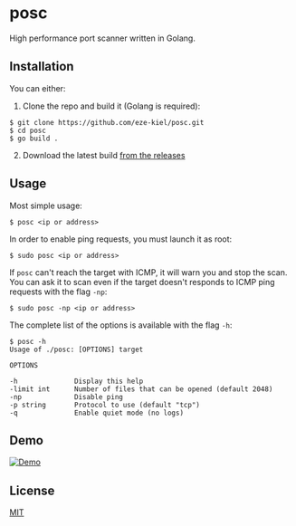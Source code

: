 # posc

High performance port scanner written in Golang.

## Installation

You can either:

1. Clone the repo and build it (Golang is required):

```
$ git clone https://github.com/eze-kiel/posc.git
$ cd posc
$ go build .
```

2. Download the latest build [from the releases](https://github.com/eze-kiel/posc/releases)

## Usage

Most simple usage:

```
$ posc <ip or address>
```

In order to enable ping requests, you must launch it as root:

```
$ sudo posc <ip or address>
```

If `posc` can't reach the target with ICMP, it will warn you and stop the scan. You can ask it to scan even if the target doesn't responds to ICMP ping requests with the flag `-np`:

```
$ sudo posc -np <ip or address>
```

The complete list of the options is available with the flag `-h`:

```
$ posc -h
Usage of ./posc: [OPTIONS] target

OPTIONS

-h              Display this help
-limit int      Number of files that can be opened (default 2048)
-np             Disable ping
-p string       Protocol to use (default "tcp")
-q              Enable quiet mode (no logs)
```

## Demo

[![Demo](https://asciinema.org/a/pXWO6QoLBlqufMwoIhcILyvF7.svg)](https://asciinema.org/a/pXWO6QoLBlqufMwoIhcILyvF7)

## License

[MIT](https://choosealicense.com/licenses/mit/)